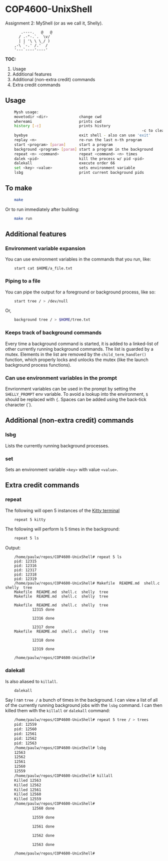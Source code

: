 # COP4600-UnixShell
Assignment 2: MyShell (or as we call it, Shelly).
```
       .----.   @   @       
      / .-"-.`.  \v/      
      | | '\ \ \_/ )     
    ,-\ `-.' /.'  /        
    '---`----'----'
```

**TOC:**
1. Usage
2. Additional features
3. Additional (non-extra credit) commands
4. Extra credit commands


## Usage
```sh
	Mysh usage:
	movetodir <dir>              change cwd
	whereami                     prints cwd
	history [-c]                 prints history
															 -c to clear history
	byebye                       exit shell - also can use 'exit'
	replay <n>                   re-run the last n-th program
	start <program> [param]      start a program
	background <program> [param] start a program in the background
	repeat <n> <command>         repeat <command> <n> times
	dalek <pid>                  kill the process w/ pid <pid>
	dalekall                     execute order 66
	set <key> <value>            sets environment variable
	lsbg                         print current background pids
```

## To make
```sh
	make
```
Or to run immediately after building:
```sh
	make run
```

## Additional features
### Environment variable expansion
You can use environment variables in the commands that you run, like:
```
	start cat $HOME/a_file.txt
```

### Piping to a file
You can pipe the output for a foreground or background process, like so:
```sh
	start tree / > /dev/null
```
Or,
```sh
	background tree / > $HOME/tree.txt
```

### Keeps track of background commands
Every time a background command is started, it is added to a linked-list of
other currently running background commands. The list is guarded by a mutex.
Elements in the list are removed by the `child_term_handler()` function, which
properly locks and unlocks the mutex (like the launch background process
functions). 


### Can use environment variables in the prompt
Envrionment variables can be used in the prompt by setting the `SHELLY_PROMPT`
env variable. To avoid a lookup into the environment, `$` should be replaced
with `{`. Spaces can be added using the back-tick character (`). 

## Additional (non-extra credit) commands
### lsbg
Lists the currently running background processes.

### set <key> <value>
Sets an environment variable `<key>` with value `<value>`.

## Extra credit commands
### repeat
The following will open 5 instances of the [Kitty terminal](https://sw.kovidgoyal.net/kitty/)
```sh
	repeat 5 kitty
```

The following will perform ls 5 times in the background:
```sh
	repeat 5 ls	
```

Output:
```
	/home/paulw/repos/COP4600-UnixShell# repeat 5 ls
	pid: 12315
	pid: 12316
	pid: 12317
	pid: 12318
	pid: 12319
	/home/paulw/repos/COP4600-UnixShell# Makefile  README.md  shell.c  shelly  tree
	Makefile  README.md  shell.c  shelly  tree
	Makefile  README.md  shell.c  shelly  tree

	Makefile  README.md  shell.c  shelly  tree
			12315 done

			12316 done

			12317 done
	Makefile  README.md  shell.c  shelly  tree

			12318 done

			12319 done

	/home/paulw/repos/COP4600-UnixShell# 	
```

### dalekall
Is also aliased to `killall`.
```sh
	dalekall	
```

Say I ran `tree /` a bunch of times in the background. I can view a list of all
of the currently running background jobs with the `lsbg` command. I can then killed 
them with the `killall` or `dalekall` command:
```sh
	/home/paulw/repos/COP4600-UnixShell# repeat 5 tree / > trees    
	pid: 12559
	pid: 12560
	pid: 12561
	pid: 12562
	pid: 12563
	/home/paulw/repos/COP4600-UnixShell# lsbg
	12563
	12562
	12561
	12560
	12559
	/home/paulw/repos/COP4600-UnixShell# killall
	Killed 12563
	Killed 12562
	Killed 12561
	Killed 12560
	Killed 12559
	/home/paulw/repos/COP4600-UnixShell# 
			12560 done

			12559 done

			12561 done

			12562 done

			12563 done

	/home/paulw/repos/COP4600-UnixShell# 
```

